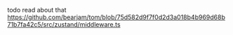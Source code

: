 todo read about that
https://github.com/bearjam/tom/blob/75d582d9f7f0d2d3a018b4b969d68b71b7fa42c5/src/zustand/middleware.ts
